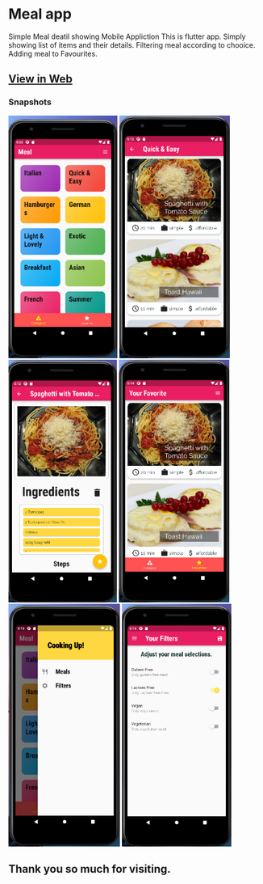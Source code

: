 # Meal app 

Simple Meal deatil showing Mobile Appliction 
This is flutter app. 
Simply showing list of items and their details.
Filtering meal according to chooice.
Adding meal to Favourites.

## [View in Web](https://subash9860.github.io/meal-app/)

### Snapshots
<img height="480px" src="/assets/1.png">
<img height="480px" src="/assets/2.png">
<img height="480px" src="/assets/3.png">
<img height="480px" src="/assets/4.png">
<img height="480px" src="/assets/5.png">
<img height="480px" src="/assets/6.png">

## Thank you so much for visiting.

